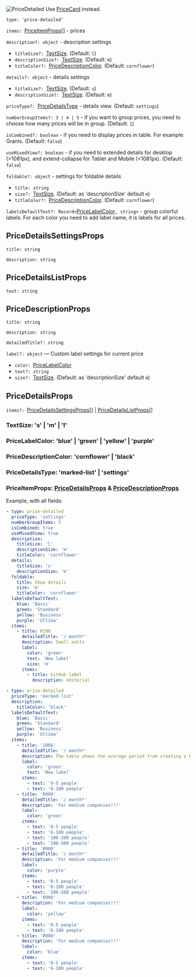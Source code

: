 ![PriceDetailed](https://img.shields.io/static/v1?label=Status&message=Deprecated&color=red) Use [PriceCard](?path=/story/components-cards-pricecard--default) instead.

`type: 'price-detailed'`

`items: `[PriceItemProps](#PriceItemProps)[] - prices

`description?: object` - description settings

- `titleSize?: `[TextSize](#TextSize). (Default: `l`)
- `descriptionSize?: `[TextSize](#TextSize). (Default: `m`)
- `titleColor?: `[PriceDescriptionColor](#PriceDescriptionColor). (Default: `cornflower`)

`details?: object` - details settings

- `titleSize?: `[TextSize](#TextSize). (Default: `s`)
- `descriptionSize?: `[TextSize](#TextSize). (Default: `m`)

`priceType?: `[PriceDetailsType](#PriceDetailsType) - details view. (Default: `settings`)

`numberGroupItems?: 3 | 4 | 5` - if you want to group prices, you need to choose how many prices will be in group. (Default: `1`)

`isCombined?: boolean` - if you need to display prices in table. For example: Grants. (Default: `false`)

`useMixedView?: boolean` - if you need to extended details for desktop (>1081px), and extend-collapse for Tablet and Mobile (<1081px). (Default: `false`)

`foldable?: object` - settings for foldable details

- `title: string`
- `size?: `[TextSize](#TextSize). (Default: as 'descriptionSize' default `m`)
- `titleColor?: `[PriceDescriptionColor](#PriceDescriptionColor). (Default: `cornflower`)

`labelsDefaultText?: Record<`[PriceLabelColor](#PriceLabelColor)`, string>` - group colorful labels. For each color you need to add label name, it is labels for all prices.

## <a name="PriceDetailsSettingsProps">PriceDetailsSettingsProps</a>

`title: string`

`description: string`

## <a name="PriceDetailsListProps">PriceDetailsListProps</a>

`text: string`

## <a name="PriceDescriptionProps">PriceDescriptionProps</a>

`title: string`

`description: string`

`detailedTitle?: string`

`label?: object` — Custom label settings for current price

- `color: `[PriceLabelColor](#PriceLabelColor)
- `text?: string`
- `size?: `[TextSize](#TextSize). (Default: as 'descriptionSize' default `m`)

## <a name="PriceDetailsProps">PriceDetailsProps</a>

`items?: `[PriceDetailsSettingsProps](#PriceDetailsSettingsProps)[] | [PriceDetailsListProps](PriceDetailsListProps)[]

### <a name="TextSize">TextSize: 's' | 'm' | 'l' </a>

### <a name="PriceLabelColor">PriceLabelColor: 'blue' | 'green' | 'yellow' | 'purple' </a>

### <a name="PriceDescriptionColor">PriceDescriptionColor: 'cornflower' | 'black' </a>

### <a name="PriceDetailsType">PriceDetailsType: 'marked-list' | 'settings' </a>

### <a name="PriceItemProps">PriceItemProps:</a> [PriceDetailsProps](#PriceDetailsProps) & [PriceDescriptionProps](#PriceDescriptionProps)

Example, with all fields:

```yaml
- type: price-detailed
  priceType: 'settings'
  numberGroupItems: 5
  isCombined: true
  useMixedView: true
  description:
    titleSize: 'l'
    descriptionSize: 'm'
    titleColor: 'cornflower'
  details:
    titleSize: 's'
    descriptionSize: 'm'
  foldable:
    title: Show details
    size: 'm'
    titleColor: 'cornflower'
  labelsDefaultText:
    blue: 'Basic'
    green: 'Standard'
    yellow: 'Business'
    purple: 'Ultima'
  items:
    - title: ₽100
      detailedTitle: '/ month*'
      description: Small edits
      label:
        color: 'green'
        text: 'New label'
        size: 'm'
      items:
        - title: GitHub label
          description: editorial
```

```yaml
- type: price-detailed
  priceType: 'marked-list'
  description:
    titleColor: 'black'
  labelsDefaultText:
    blue: 'Basic'
    green: 'Standard'
    yellow: 'Business'
    purple: 'Ultima'
  items:
    - title: '100$'
      detailedTitle: '/ month*'
      description: The table shows the average period from creating a Pull request to publishing your text and the size of grant for each case.
      label:
        color: 'green'
        text: 'New label'
      items:
        - text: '0-5 people'
        - text: '6-100 people'
    - title: '₽000'
      detailedTitle: '/ month*'
      description: 'For medium companies!!!'
      label:
        color: 'green'
      items:
        - text: '0-5 people'
        - text: '6-100 people'
        - text: '100-200 people'
        - text: '200-500 people'
    - title: '₽000'
      detailedTitle: '/ month*'
      description: 'For medium companies!!!'
      label:
        color: 'purple'
      items:
        - text: '0-5 people'
        - text: '6-100 people'
        - text: '200-500 people'
    - title: '₽000'
      description: 'For medium companies!!!'
      label:
        color: 'yellow'
      items:
        - text: '0-5 people'
        - text: '6-100 people'
    - title: '₽000'
      description: 'For medium companies!!!'
      label:
        color: 'blue'
      items:
        - text: '0-5 people'
        - text: '6-100 people'
```
